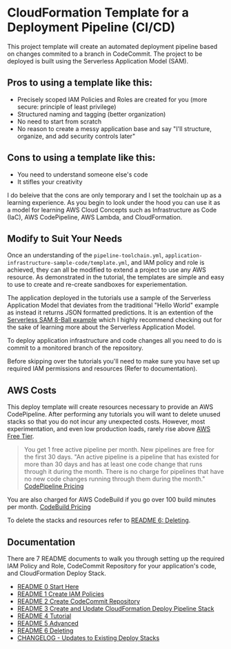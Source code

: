 # CloudFormation Template for a Deployment Pipeline (CI/CD)

This project template will create an automated deployment pipeline based on changes commited to a branch in CodeCommit. The project to be deployed is built using the Serverless Application Model (SAM).

## Pros to using a template like this:

- Precisely scoped IAM Policies and Roles are created for you (more secure: principle of least privilege)
- Structured naming and tagging (better organization)
- No need to start from scratch
- No reason to create a messy application base and say "I'll structure, organize, and add security controls later"

## Cons to using a template like this:

- You need to understand someone else's code
- It stifles your creativity

I do beleive that the cons are only temporary and I set the toolchain up as a learning experience. As you begin to look under the hood you can use it as a model for learning AWS Cloud Concepts such as Infrastructure as Code (IaC), AWS CodePipeline, AWS Lambda, and CloudFormation.

## Modify to Suit Your Needs

Once an understanding of the `pipeline-toolchain.yml`, `application-infrastructure-sample-code/template.yml`, and IAM policy and role is achieved, they can all be modified to extend a project to use any AWS resource. As demonstrated in the tutorial, the templates are simple and easy to use to create and re-create sandboxes for experiementation.

The application deployed in the tutorials use a sample of the Serverless Application Model that deviates from the traditional "Hello World" example as instead it returns JSON formatted predictions. It is an extention of the [Serverless SAM 8-Ball example](https://github.com/chadkluck/serverless-sam-8ball-example) which I highly recommend checking out for the sake of learning more about the Serverless Application Model.

To deploy application infrastructure and code changes all you need to do is commit to a monitored branch of the repository.

Before skipping over the tutorials you'll need to make sure you have set up required IAM permissions and resources (Refer to documentation).

## AWS Costs

This deploy template will create resources necessary to provide an AWS CodePipeline. After performing any tutorials you will want to delete unused stacks so that you do not incur any unexpected costs. However, most experimentation, and even low production loads, rarely rise above [AWS Free Tier](https://aws.amazon.com/free).

> You get 1 free active pipeline per month. New pipelines are free for the first 30 days. "An active pipeline is a pipeline that has existed for more than 30 days and has at least one code change that runs through it during the month. There is no charge for pipelines that have no new code changes running through them during the month." [CodePipeline Pricing](https://aws.amazon.com/codepipeline/pricing)

You are also charged for AWS CodeBuild if you go over 100 build minutes per month. [CodeBuild Pricing](https://aws.amazon.com/codebuild/pricing)

To delete the stacks and resources refer to [README 6: Deleting](deploy-pipeline-template-v2/README-6-Deleting.md).

## Documentation

There are 7 README documents to walk you through setting up the required IAM Policy and Role, CodeCommit Repository for your application's code, and CloudFormation Deploy Stack. 

- [README 0 Start Here](deploy-pipeline-template-v2/README-0-Start-Here.md)
- [README 1 Create IAM Policies](deploy-pipeline-template-v2/README-1-IAM-Policies.md)
- [README 2 Create CodeCommit Repository](deploy-pipeline-template-v2/README-2-CodeCommit-Repository.md)
- [README 3 Create and Update CloudFormation Deploy Pipeline Stack](deploy-pipeline-template-v2/README-3-CloudFormation-Deploy-Stack.md)
- [README 4 Tutorial](deploy-pipeline-template-v2/README-4-Tutorial.md)
- [README 5 Advanced](deploy-pipeline-template-v2/README-5-Advanced.md)
- [README 6 Deleting](deploy-pipeline-template-v2/README-6-Deleting.md)
- [CHANGELOG - Updates to Existing Deploy Stacks](CHANGELOG.md)
